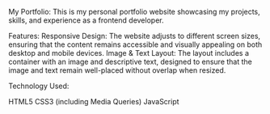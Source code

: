 My Portfolio:
This is my personal portfolio website showcasing my projects, skills, and experience as a frontend developer.


Features:
Responsive Design: The website adjusts to different screen sizes, ensuring that the content remains accessible and visually appealing on both desktop and mobile devices.
Image & Text Layout: The layout includes a container with an image and descriptive text, designed to ensure that the image and text remain well-placed without overlap when resized.

Technology Used:

HTML5
CSS3 (including Media Queries)
JavaScript

